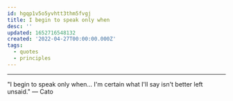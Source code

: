 ```yaml
---
id: hgqp1v5o5yvhtt3thm5fvgj
title: I begin to speak only when
desc: ''
updated: 1652716548132
created: '2022-04-27T00:00:00.000Z'
tags:
  - quotes
  - principles
---
```


***

"I begin to speak only when...  I'm certain what I'll say isn't better left unsaid."  — Cato
